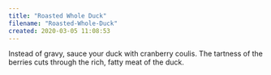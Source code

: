 ```yaml
---
title: "Roasted Whole Duck"
filename: "Roasted-Whole-Duck"
created: 2020-03-05 11:08:53
---
```

Instead of gravy, sauce your duck with cranberry coulis. The tartness of the berries cuts through the rich, fatty meat of the duck.
